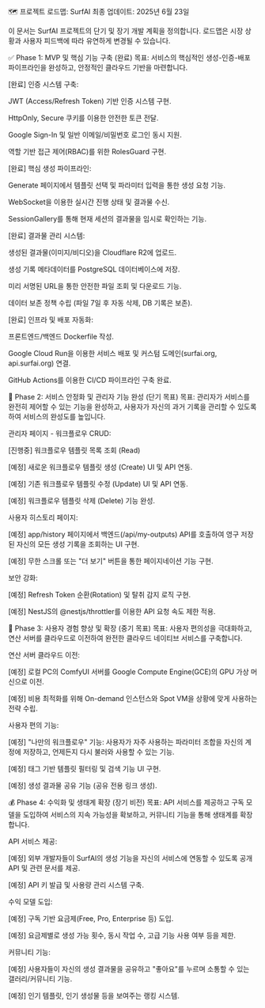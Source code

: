 🗺️ 프로젝트 로드맵: SurfAI
최종 업데이트: 2025년 6월 23일

이 문서는 SurfAI 프로젝트의 단기 및 장기 개발 계획을 정의합니다. 로드맵은 시장 상황과 사용자 피드백에 따라 유연하게 변경될 수 있습니다.

✅ Phase 1: MVP 및 핵심 기능 구축 (완료)
목표: 서비스의 핵심적인 생성-인증-배포 파이프라인을 완성하고, 안정적인 클라우드 기반을 마련합니다.

[완료] 인증 시스템 구축:

JWT (Access/Refresh Token) 기반 인증 시스템 구현.

HttpOnly, Secure 쿠키를 이용한 안전한 토큰 전달.

Google Sign-In 및 일반 이메일/비밀번호 로그인 동시 지원.

역할 기반 접근 제어(RBAC)를 위한 RolesGuard 구현.

[완료] 핵심 생성 파이프라인:

Generate 페이지에서 템플릿 선택 및 파라미터 입력을 통한 생성 요청 기능.

WebSocket을 이용한 실시간 진행 상태 및 결과물 수신.

SessionGallery를 통해 현재 세션의 결과물을 임시로 확인하는 기능.

[완료] 결과물 관리 시스템:

생성된 결과물(이미지/비디오)을 Cloudflare R2에 업로드.

생성 기록 메타데이터를 PostgreSQL 데이터베이스에 저장.

미리 서명된 URL을 통한 안전한 파일 조회 및 다운로드 기능.

데이터 보존 정책 수립 (파일 7일 후 자동 삭제, DB 기록은 보존).

[완료] 인프라 및 배포 자동화:

프론트엔드/백엔드 Dockerfile 작성.

Google Cloud Run을 이용한 서비스 배포 및 커스텀 도메인(surfai.org, api.surfai.org) 연결.

GitHub Actions를 이용한 CI/CD 파이프라인 구축 완료.

🚀 Phase 2: 서비스 안정화 및 관리자 기능 완성 (단기 목표)
목표: 관리자가 서비스를 완전히 제어할 수 있는 기능을 완성하고, 사용자가 자신의 과거 기록을 관리할 수 있도록 하여 서비스의 완성도를 높입니다.

관리자 페이지 - 워크플로우 CRUD:

[진행중] 워크플로우 템플릿 목록 조회 (Read)

[예정] 새로운 워크플로우 템플릿 생성 (Create) UI 및 API 연동.

[예정] 기존 워크플로우 템플릿 수정 (Update) UI 및 API 연동.

[예정] 워크플로우 템플릿 삭제 (Delete) 기능 완성.

사용자 히스토리 페이지:

[예정] app/history 페이지에서 백엔드(/api/my-outputs) API를 호출하여 영구 저장된 자신의 모든 생성 기록을 조회하는 UI 구현.

[예정] 무한 스크롤 또는 "더 보기" 버튼을 통한 페이지네이션 기능 구현.

보안 강화:

[예정] Refresh Token 순환(Rotation) 및 탈취 감지 로직 구현.

[예정] NestJS의 @nestjs/throttler를 이용한 API 요청 속도 제한 적용.

🌟 Phase 3: 사용자 경험 향상 및 확장 (중기 목표)
목표: 사용자 편의성을 극대화하고, 연산 서버를 클라우드로 이전하여 완전한 클라우드 네이티브 서비스를 구축합니다.

연산 서버 클라우드 이전:

[예정] 로컬 PC의 ComfyUI 서버를 Google Compute Engine(GCE)의 GPU 가상 머신으로 이전.

[예정] 비용 최적화를 위해 On-demand 인스턴스와 Spot VM을 상황에 맞게 사용하는 전략 수립.

사용자 편의 기능:

[예정] "나만의 워크플로우" 기능: 사용자가 자주 사용하는 파라미터 조합을 자신의 계정에 저장하고, 언제든지 다시 불러와 사용할 수 있는 기능.

[예정] 태그 기반 템플릿 필터링 및 검색 기능 UI 구현.

[예정] 생성 결과물 공유 기능 (공유 전용 링크 생성).

💰 Phase 4: 수익화 및 생태계 확장 (장기 비전)
목표: API 서비스를 제공하고 구독 모델을 도입하여 서비스의 지속 가능성을 확보하고, 커뮤니티 기능을 통해 생태계를 확장합니다.

API 서비스 제공:

[예정] 외부 개발자들이 SurfAI의 생성 기능을 자신의 서비스에 연동할 수 있도록 공개 API 및 관련 문서를 제공.

[예정] API 키 발급 및 사용량 관리 시스템 구축.

수익 모델 도입:

[예정] 구독 기반 요금제(Free, Pro, Enterprise 등) 도입.

[예정] 요금제별로 생성 가능 횟수, 동시 작업 수, 고급 기능 사용 여부 등을 제한.

커뮤니티 기능:

[예정] 사용자들이 자신의 생성 결과물을 공유하고 "좋아요"를 누르며 소통할 수 있는 갤러리/커뮤니티 기능.

[예정] 인기 템플릿, 인기 생성물 등을 보여주는 랭킹 시스템.
